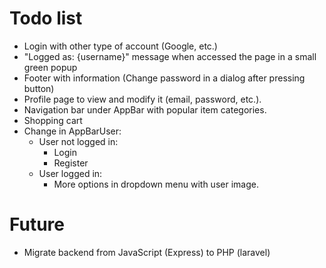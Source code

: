 # Todo list

- Login with other type of account (Google, etc.)
- "Logged as: {username}" message when accessed the page in a small green popup
- Footer with information (Change password in a dialog after pressing button)
- Profile page to view and modify it (email, password, etc.).
- Navigation bar under AppBar with popular item categories.
- Shopping cart
- Change in AppBarUser:
  - User not logged in:
    - Login
    - Register
  - User logged in:
    - More options in dropdown menu with user image.

# Future

- Migrate backend from JavaScript (Express) to PHP (laravel)

